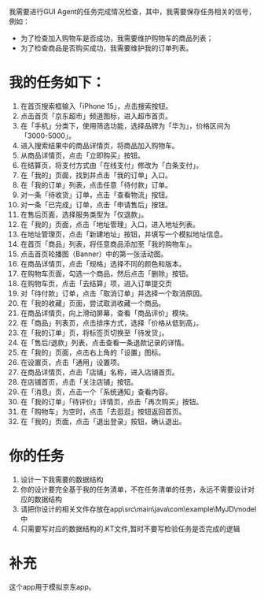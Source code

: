 我需要进行GUI Agent的任务完成情况检查，其中，我需要保存任务相关的信号，例如：
- 为了检查加入购物车是否成功，我需要维护购物车的商品列表；
- 为了检查商品是否购买成功，我需要维护我的订单列表。

# 我的任务如下：
1. 在首页搜索框输入「iPhone 15」，点击搜索按钮。
2. 点击首页「京东超市」频道图标，进入超市首页。
3. 在「手机」分类下，使用筛选功能，选择品牌为「华为」，价格区间为「3000-5000」。
4. 进入搜索结果中的商品详情页，将商品加入购物车。
5. 从商品详情页，点击「立即购买」按钮。
6. 在结算页，将支付方式由「在线支付」修改为「白条支付」。
7. 在「我的」页面，找到并点击「我的订单」入口。
8. 在「我的订单」列表，点击任意「待付款」订单。
9. 对一条「待收货」订单，点击「查看物流」按钮。
10. 对一条「已完成」订单，点击「申请售后」按钮。
11. 在售后页面，选择服务类型为「仅退款」。
12. 在「我的」页面，点击「地址管理」入口，进入地址列表。
13. 在地址管理页，点击「新建地址」按钮，并填写一个模拟地址信息。
14. 在首页「商品」列表，将任意商品添加至「我的购物车」。
15. 点击首页轮播图（Banner）中的第一张活动图。
16. 在商品详情页，点击「规格」选择不同的颜色和版本。
17. 在购物车页面，勾选一个商品，然后点击「删除」按钮。
18. 在购物车页，点击「去结算」项，进入订单提交页
19. 对「待付款」订单，点击「取消订单」并选择一个取消原因。
20. 在「我的收藏」页面，尝试取消收藏一个商品。
21. 在商品详情页，向上滑动屏幕，查看「商品评价」模块。
22. 在「商品」列表页，点击排序方式，选择「价格从低到高」。
23. 在「我的订单」页，将标签页切换至「待发货」。
24. 在「售后/退款」列表，点击查看一条退款记录的详情。
25. 在「我的」页面，点击右上角的「设置」图标。
26. 在设置页，点击「通用」设置项。
27. 在商品详情页，点击「店铺」名称，进入店铺首页。
28. 在店铺首页，点击「关注店铺」按钮。
29. 在「消息」页，点击一个「系统通知」查看内容。
30. 在「我的订单」「待评价」详情页，点击「再次购买」按钮。
31. 在「购物车」为空时，点击「去逛逛」按钮返回首页。
32. 在「我的」页面，点击「退出登录」按钮，确认退出。

# 你的任务
1. 设计一下我需要的数据结构
2. 你的设计要完全基于我的任务清单，不在任务清单的任务，永远不需要设计对应的数据结构
3. 请把你设计的相关文件存放在app\src\main\java\com\example\MyJD\model中
4. 只需要写对应的数据结构的.KT文件,暂时不要写检验任务是否完成的逻辑

# 补充
这个app用于模拟京东app。